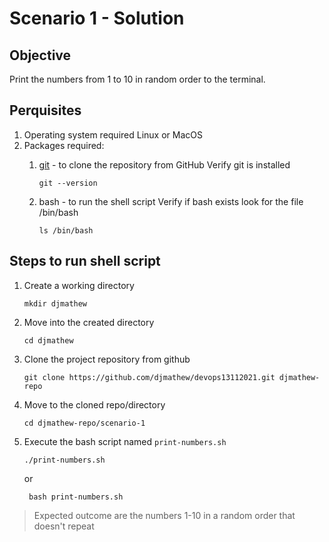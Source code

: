 # Scenario 1 - Solution

## Objective

Print the numbers from 1 to 10 in random order to the terminal.

## Perquisites
1. Operating system required Linux or MacOS
2. Packages required:
   1. [git](https://github.com/git-guides/install-git) - to clone the repository from GitHub
       Verify git is installed
        ```shell
        git --version
        ```
        
   2. bash - to run the shell script
        Verify if bash exists look for the file /bin/bash
        ```shell
        ls /bin/bash
        ```
 
## Steps to run shell script    

1. Create a working directory
   ```shell
   mkdir djmathew
   ```
2. Move into the created directory
   
   ```shell
   cd djmathew
   ```
3. Clone the project repository from github 
   ```shell
   git clone https://github.com/djmathew/devops13112021.git djmathew-repo
   ```
4. Move to the cloned repo/directory
   ```shell
   cd djmathew-repo/scenario-1
   ```
3. Execute the bash script named `print-numbers.sh`

    ```shell
    ./print-numbers.sh
   ```
   or
   ```shell
    bash print-numbers.sh
   ```
> Expected outcome are the numbers 1-10 in a random order that doesn't repeat